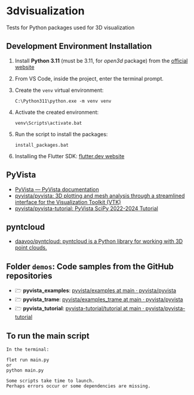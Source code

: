 # 3dvisualization
Tests for Python packages used for 3D visualization

## Development Environment Installation

1. Install **Python 3.11** (must be 3.11, for *open3d* package) from the [official website](https://www.python.org/)
2. From VS Code, inside the project, enter the terminal prompt.
3. Create the `venv` virtual environment:
    ```
    C:\Python311\python.exe -m venv venv
    ```
4. Activate the created environment:
    ```
    venv\Scripts\activate.bat
    ```
5. Run the script to install the packages:
    ```
    install_packages.bat
    ```

6. Installing the Flutter SDK: [flutter.dev website](https://docs.flutter.dev/get-started/install)

## PyVista
* [PyVista — PyVista documentation](https://docs.pyvista.org/)
* [pyvista/pyvista: 3D plotting and mesh analysis through a streamlined interface for the Visualization Toolkit (VTK)](https://github.com/pyvista/pyvista)
* [pyvista/pyvista-tutorial: PyVista SciPy 2022-2024 Tutorial](https://github.com/pyvista/pyvista-tutorial)

## pyntcloud
* [daavoo/pyntcloud: pyntcloud is a Python library for working with 3D point clouds.](https://github.com/daavoo/pyntcloud)

## Folder `demos`: Code samples from the GitHub repositories
* &#x1F5C1; **pyvista_examples**: [pyvista/examples at main · pyvista/pyvista](https://github.com/pyvista/pyvista/tree/main/examples)
* &#x1F5C1; **pyvista_trame**: [pyvista/examples_trame at main · pyvista/pyvista](https://github.com/pyvista/pyvista/tree/main/examples_trame)
* &#x1F5C1; **pyvista_tutorial**: [pyvista-tutorial/tutorial at main · pyvista/pyvista-tutorial](https://github.com/pyvista/pyvista-tutorial/tree/main/tutorial)

## To run the main script
```
In the terminal:

flet run main.py
or
python main.py

Some scripts take time to launch.
Perhaps errors occur or some dependencies are missing.
```
